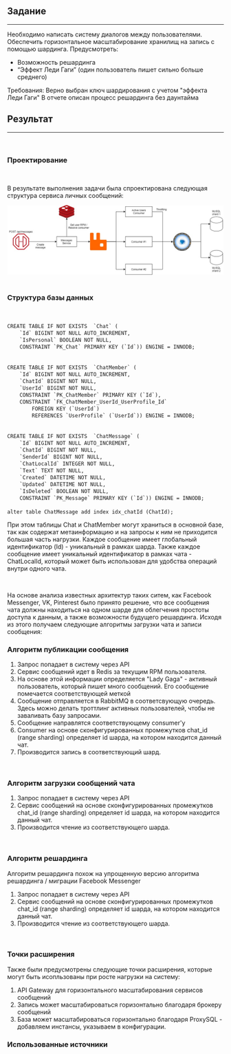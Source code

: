 ## Задание
---

Необходимо написать систему диалогов между пользователями. Обеспечить горизонтальное масштабирование хранилищ на запись с помощью шардинга. Предусмотреть:  
* Возможность решардинга
* “Эффект Леди Гаги” (один пользователь пишет сильно больше среднего)

Требования: Верно выбран ключ шардирования с учетом "эффекта Леди Гаги" В отчете описан процесс решардинга без даунтайма

## Результат
---

<br/>

### Проектирование

<br/>

В результате выполнения задачи была спроектирована следующая структура сервиса личных сообщений:

<img src="messages.jpg" alt="messages" width="1100"/>  

<br/>
<br/>

### Структура базы данных  

<br/>

```MySQL
CREATE TABLE IF NOT EXISTS  `Chat` (
    `Id` BIGINT NOT NULL AUTO_INCREMENT,
    `IsPersonal` BOOLEAN NOT NULL,
    CONSTRAINT `PK_Chat` PRIMARY KEY (`Id`)) ENGINE = INNODB;


CREATE TABLE IF NOT EXISTS  `ChatMember` (
    `Id` BIGINT NOT NULL AUTO_INCREMENT,
    `ChatId` BIGINT NOT NULL,
    `UserId` BIGINT NOT NULL,
    CONSTRAINT `PK_ChatMember` PRIMARY KEY (`Id`),
    CONSTRAINT `FK_ChatMember_UserId_UserProfile_Id` 
        FOREIGN KEY (`UserId`) 
        REFERENCES `UserProfile` (`UserId`)) ENGINE = INNODB;


CREATE TABLE IF NOT EXISTS  `ChatMessage` (
    `Id` BIGINT NOT NULL AUTO_INCREMENT,
    `ChatId` BIGINT NOT NULL,  
    `SenderId` BIGINT NOT NULL,  
    `ChatLocalId` INTEGER NOT NULL, 
    `Text` TEXT NOT NULL, 
    `Created` DATETIME NOT NULL,
    `Updated` DATETIME NOT NULL,
    `IsDeleted` BOOLEAN NOT NULL,
    CONSTRAINT `PK_Message` PRIMARY KEY (`Id`)) ENGINE = INNODB;
    
alter table ChatMessage add index idx_chatId (ChatId);
```
При этом таблицы Chat и ChatMember могут храниться в основной базе, так как содержат метаинформацию и на запросы к ним не приходится большая часть нагрузки. Каждое сообщение имеет глобальный идентификатор (Id) - уникальный в рамках шарда. Также каждое сообщение имеет уникальный идентификатор в рамках чата - ChatLocalId, который может быть использован для удобства операций внутри одного чата.

<br/>

На основе анализа известных архитектур таких ситем, как Facebook Messenger, VK, Pinterest было принято решение, что все сообщения чата должны находиться на одном шарде для облегчения простоты доступа к данным, а также возможности будущего решардинга. Исходя из этого получаем следующие алгоритмы загрузки чата и записи сообщения:

### Алгоритм публикации сообщения 

1. Запрос попадает в систему через API
2. Сервис сообщений идет в Redis за текущим RPM пользователя.
3. На основе этой информации определяется "Lady Gaga" - активный пользователь, который пишет много сообщений. Его сообщение помечается соответствующей меткой
4. Сообщение отправляется в RabbitMQ в соответсвующую очередь. Здесь можно делать троттлинг активных пользователей, чтобы не заваливать базу запросами.
5. Сообщение направлятся соответствующему consumer'у
6. Consumer на основе сконфигурированных промежутков chat_id (range sharding) определяет id шарда, на котором находится данный чат.  
7. Производится запись в соответствующий шард.

<br/>

### Алгоритм загрузки сообщений чата

1. Запрос попадает в систему через API
2. Сервис сообщений на основе сконфигурированных промежутков chat_id (range sharding) определяет id шарда, на котором находится данный чат.  
3. Производится чтение из соответствующего шарда.

<br/>

### Алгоритм решардинга

Алгоритм решардинга похож на упрощенную версию алгоритма решардинга / миграции Facebook Messenger

1. Запрос попадает в систему через API
2. Сервис сообщений на основе сконфигурированных промежутков chat_id (range sharding) определяет id шарда, на котором находится данный чат.  
3. Производится чтение из соответствующего шарда.

<br/>

### Точки расширения

Также были предусмотрены следующие точки расширения, которые могут быть исопльзованы при росте нагрузки на систему:
1. API Gateway для горизонтального масштабирования сервисов сообщений
2. Запись может масштабироваться горизонтально благодаря брокеру сообщений
3. База может масштабироваться горизонтально благодаря ProxySQL - добавляем инстансы, указываем в конфигурации.

### Использованные источники